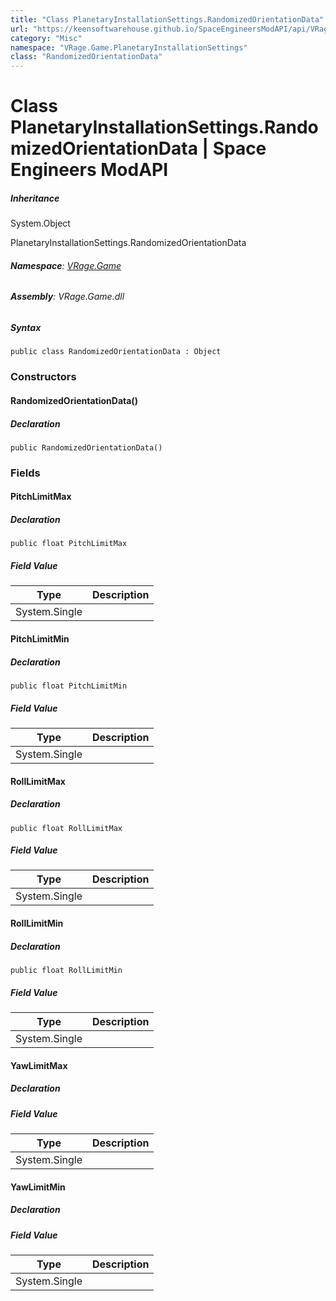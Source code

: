 ```yaml
---
title: "Class PlanetaryInstallationSettings.RandomizedOrientationData"
url: "https://keensoftwarehouse.github.io/SpaceEngineersModAPI/api/VRage.Game.PlanetaryInstallationSettings.RandomizedOrientationData.html"
category: "Misc"
namespace: "VRage.Game.PlanetaryInstallationSettings"
class: "RandomizedOrientationData"
---
```


# Class PlanetaryInstallationSettings.RandomizedOrientationData | Space Engineers ModAPI

##### Inheritance

System.Object

PlanetaryInstallationSettings.RandomizedOrientationData

###### **Namespace**: [VRage.Game](https://keensoftwarehouse.github.io/SpaceEngineersModAPI/api/VRage.Game.html)

###### **Assembly**: VRage.Game.dll

##### Syntax

```
public class RandomizedOrientationData : Object
```

### Constructors

#### RandomizedOrientationData()

##### Declaration

```
public RandomizedOrientationData()
```

### Fields

#### PitchLimitMax

##### Declaration

```
public float PitchLimitMax
```

##### Field Value

| Type | Description |
| --- | --- |
| System.Single |     |

#### PitchLimitMin

##### Declaration

```
public float PitchLimitMin
```

##### Field Value

| Type | Description |
| --- | --- |
| System.Single |     |

#### RollLimitMax

##### Declaration

```
public float RollLimitMax
```

##### Field Value

| Type | Description |
| --- | --- |
| System.Single |     |

#### RollLimitMin

##### Declaration

```
public float RollLimitMin
```

##### Field Value

| Type | Description |
| --- | --- |
| System.Single |     |

#### YawLimitMax

##### Declaration

##### Field Value

| Type | Description |
| --- | --- |
| System.Single |     |

#### YawLimitMin

##### Declaration

##### Field Value

| Type | Description |
| --- | --- |
| System.Single |     |